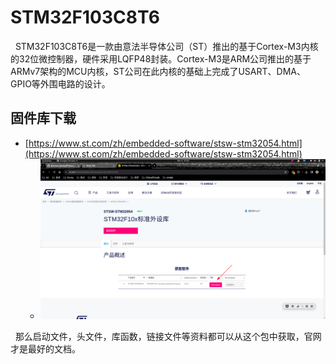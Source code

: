 # STM32F103C8T6
&nbsp;&nbsp;STM32F103C8T6是一款由意法半导体公司（ST）推出的基于Cortex-M3内核的32位微控制器，硬件采用LQFP48封装。Cortex-M3是ARM公司推出的基于ARMv7架构的MCU内核，ST公司在此内核的基础上完成了USART、DMA、GPIO等外围电路的设计。

## 固件库下载
- [https://www.st.com/zh/embedded-software/stsw-stm32054.html](https://www.st.com/zh/embedded-software/stsw-stm32054.html)
   + <img src="./999.REF_IMG/2023-12-04_22-03_STM32F103C8T6_GuJianKu.png"/>

&nbsp;&nbsp;那么启动文件，头文件，库函数，链接文件等资料都可以从这个包中获取，官网才是最好的文档。